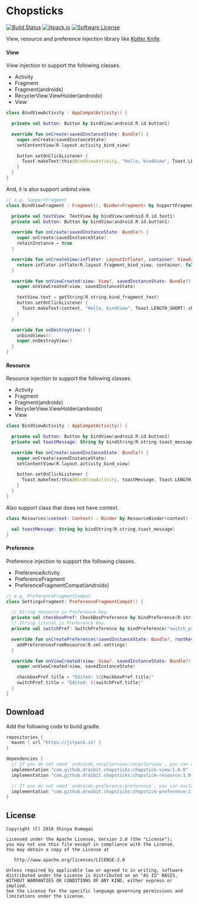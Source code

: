 # Chopsticks

[![Build Status](https://travis-ci.org/droibit/chopsticks.svg?branch=develop)](https://travis-ci.org/droibit/chopsticks) [![jitpack.io](https://jitpack.io/v/droibit/chopsticks.svg)](https://jitpack.io/#droibit/chopsticks) [![Software License](https://img.shields.io/badge/license-Apache%202.0-brightgreen.svg)](https://github.com/droibit/chopstics/blob/develop/LICENSE)

View, resource and preference injection library like [Kotter Knife](https://github.com/JakeWharton/kotterknife).

#### View

View injection to support the following classes.

* Activity
* Fragment
* Fragment(androidx)
* RecyclerView.ViewHolder(androidx)
* View

```kotlin
class BindViewActivity : AppCompatActivity() {

  private val button: Button by bindView(android.R.id.button1)

  override fun onCreate(savedInstanceState: Bundle?) {
    super.onCreate(savedInstanceState)
    setContentView(R.layout.activity_bind_view)

    button.setOnClickListener {
      Toast.makeText(this@BindViewActivity, "Hello, bindView", Toast.LENGTH_SHORT).show()
    }
  }
}
```
And, it is also support unbind view.  

```kotlin
// e.g. SupportFragment
class BindViewFragment : Fragment(), Binder<Fragment> by SupportFragmentViewBinder() {

  private val textView: TextView by bindView(android.R.id.text1)
  private val button: Button by bindView(android.R.id.button1)

  override fun onCreate(savedInstanceState: Bundle?) {
    super.onCreate(savedInstanceState)
    retainInstance = true
  }

  override fun onCreateView(inflater: LayoutInflater, container: ViewGroup?, savedInstanceState: Bundle?): View {
    return inflater.inflate(R.layout.fragment_bind_view, container, false)
  }

  override fun onViewCreated(view: View?, savedInstanceState: Bundle?) {
    super.onViewCreated(view, savedInstanceState)

    textView.text = getString(R.string.bind_fragment_text)
    button.setOnClickListener {
      Toast.makeText(context, "Hello, bindView", Toast.LENGTH_SHORT).show()
    }
  }

  override fun onDestroyView() {
    unbindViews()
    super.onDestroyView()
  }
}
```

#### Resource

Resource injection to support the following classes.

* Activity
* Fragment
* Fragment(androidx)
* RecyclerView.ViewHolder(androidx)
* View

```kotlin
class BindViewActivity : AppCompatActivity() {

  private val button: Button by bindView(android.R.id.button1)
  private val toastMessage: String by bindString(R.string.toast_message)

  override fun onCreate(savedInstanceState: Bundle?) {
    super.onCreate(savedInstanceState)
    setContentView(R.layout.activity_bind_view)

    button.setOnClickListener {
      Toast.makeText(this@BindViewActivity, toastMessage, Toast.LENGTH_SHORT).show()
    }
  }
}
```

Also support class that does not have context.

```kotlin
class Resources(context: Context) : Binder by ResourceBinder(context) {

  val toastMessage: String by bindString(R.string.toast_message)
}
```

#### Preference

Preference injection to support the following classes.

* PreferenceActivity
* PreferenceFragment
* PreferenceFragmentCompat(androidx)

```kotlin
// e.g. PreferenceFragmentCompat
class SettingsFragment: PreferenceFragmentCompat() {

  // String resource is Preference key.
  private val checkboxPref: CheckBoxPreference by bindPreference(R.string.key_checkbox_preference)
  // String literal is Preference key.
  private val switchPref: SwitchPreference by bindPreference("switch_preference")

  override fun onCreatePreferences(savedInstanceState: Bundle?, rootKey: String?) {
    addPreferencesFromResource(R.xml.settings)
  }

  override fun onViewCreated(view: View?, savedInstanceState: Bundle?) {
    super.onViewCreated(view, savedInstanceState)

    checkboxPref.title = "Edited: ${checkboxPref.title}"
    switchPref.title = "Edited: ${switchPref.title}"
  }
}
```
## Download

Add the following code to build.gradle.

```gradle
repositories {
  maven { url "https://jitpack.io" }
}

dependencies {
  // If you do not need `androidx.recyclerview:recyclerview`, you can exclude.
  implementation "com.github.droibit.chopsticks:chopstick-view:1.0.0"
  implementation "com.github.droibit.chopsticks:chopstick-resource:1.0.0"

  // If you do not need `androidx.preference:preference`, you can exclude.
  implementation "com.github.droibit.chopsticks:chopstick-preference:1.0.0"
}
```

## License

    Copyright (C) 2016 Shinya Kumagai

    Licensed under the Apache License, Version 2.0 (the "License");
    you may not use this file except in compliance with the License.
    You may obtain a copy of the License at

       http://www.apache.org/licenses/LICENSE-2.0

    Unless required by applicable law or agreed to in writing, software
    distributed under the License is distributed on an "AS IS" BASIS,
    WITHOUT WARRANTIES OR CONDITIONS OF ANY KIND, either express or implied.
    See the License for the specific language governing permissions and
    limitations under the License.
